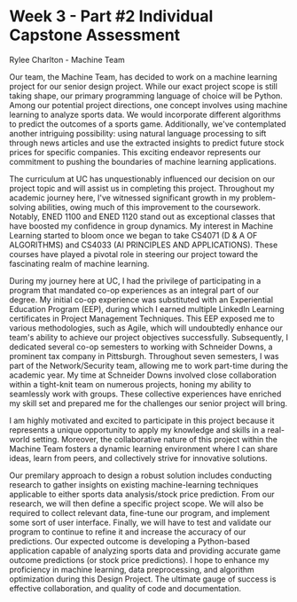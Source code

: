 # Week 3 - Part #2 Individual Capstone Assessment
Rylee Charlton - Machine Team

Our team, the Machine Team, has decided to work on a machine learning project for our senior design project. While our exact project scope is still taking shape, our primary programming language of choice will be Python. Among our potential project directions, one concept involves using machine learning to analyze sports data. We would incorporate different algorithms to predict the outcomes of a sports game. Additionally, we've contemplated another intriguing possibility: using natural language processing to sift through news articles and use the extracted insights to predict future stock prices for specific companies. This exciting endeavor represents our commitment to pushing the boundaries of machine learning applications.

The curriculum at UC has unquestionably influenced our decision on our project topic and will assist us in completing this project. Throughout my academic journey here, I've witnessed significant growth in my problem-solving abilities, owing much of this improvement to the coursework. Notably, ENED 1100 and ENED 1120 stand out as exceptional classes that have boosted my confidence in group dynamics. My interest in Machine Learning started to bloom once we began to take CS4071 (D & A OF ALGORITHMS) and CS4033 (AI PRINCIPLES AND APPLICATIONS). These courses have played a pivotal role in steering our project toward the fascinating realm of machine learning.


During my journey here at UC, I had the privilege of participating in a program that mandated co-op experiences as an integral part of our degree. My initial co-op experience was substituted with an Experiential Education Program (EEP), during which I earned multiple LinkedIn Learning certificates in Project Management Techniques. This EEP exposed me to various methodologies, such as Agile, which will undoubtedly enhance our team's ability to achieve our project objectives successfully. Subsequently, I dedicated several co-op semesters to working with Schneider Downs, a prominent tax company in Pittsburgh. Throughout seven semesters, I was part of the Network/Security team, allowing me to work part-time during the academic year. My time at Schneider Downs involved close collaboration within a tight-knit team on numerous projects, honing my ability to seamlessly work with groups. These collective experiences have enriched my skill set and prepared me for the challenges our senior project will bring.

I am highly motivated and excited to participate in this project because it represents a unique opportunity to apply my knowledge and skills in a real-world setting. Moreover, the collaborative nature of this project within the Machine Team fosters a dynamic learning environment where I can share ideas, learn from peers, and collectively strive for innovative solutions. 

Our premilary approach to design a robust solution includes conducting research to gather insights on existing machine-learning techniques applicable to either sports data analysis/stock price prediction. From our research, we will then define a specific project scope. We will also be required to collect relevant data, fine-tune our program, and implement some sort of user interface. Finally, we will have to test and validate our program to continue to refine it and increase the accuracy of our predictions. Our expected outcome is developing a Python-based application capable of analyzing sports data and providing accurate game outcome predictions (or stock price predictions). I hope to enhance my proficiency in machine learning, data preprocessing, and algorithm optimization during this Design Project. The ultimate gauge of success is effective collaboration, and quality of code and documentation. 

